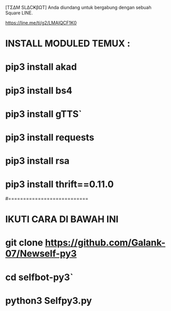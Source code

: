 [TΣΔM SLΔCҜβΩT] Anda diundang untuk bergabung dengan sebuah Square LINE. 

https://line.me/ti/g2/LMAIQCF1K0
# INSTALL MODULED TEMUX :

# pip3 install akad
# pip3 install bs4
# pip3 install gTTS`
# pip3 install requests
# pip3 install rsa
# pip3 install thrift==0.11.0

#===========================
# IKUTI CARA DI BAWAH INI

# git clone https://github.com/Galank-07/Newself-py3
# cd selfbot-py3`
# python3 Selfpy3.py
